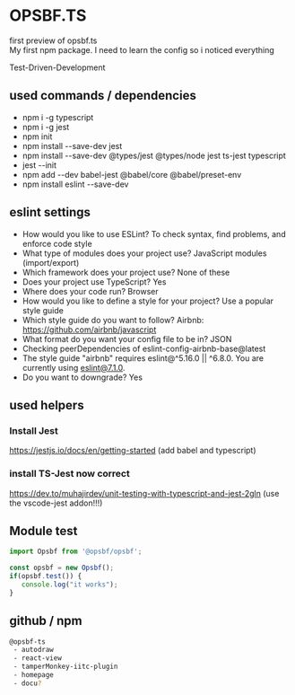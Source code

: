 # OPSBF.TS

first preview of opsbf.ts  
My first npm package. I need to learn the config so i noticed everything

Test-Driven-Development

## used commands / dependencies

- npm i -g typescript
- npm i -g jest
- npm init
- npm install --save-dev jest
- npm install --save-dev @types/jest @types/node jest ts-jest typescript
- jest --init
- npm add --dev babel-jest @babel/core @babel/preset-env
- npm install eslint --save-dev

## eslint settings

- How would you like to use ESLint? To check syntax, find problems, and enforce code style
- What type of modules does your project use? JavaScript modules (import/export)
- Which framework does your project use? None of these
- Does your project use TypeScript? Yes
- Where does your code run? Browser
- How would you like to define a style for your project? Use a popular style guide
- Which style guide do you want to follow? Airbnb: <https://github.com/airbnb/javascript>
- What format do you want your config file to be in? JSON
- Checking peerDependencies of eslint-config-airbnb-base@latest
- The style guide "airbnb" requires eslint@^5.16.0 || ^6.8.0. You are currently using eslint@7.1.0.
- Do you want to downgrade? Yes

## used helpers

### Install Jest

<https://jestjs.io/docs/en/getting-started>
(add babel and typescript)

### install TS-Jest now correct

<https://dev.to/muhajirdev/unit-testing-with-typescript-and-jest-2gln>
(use the vscode-jest addon!!!)

## Module test

```ts
import Opsbf from '@opsbf/opsbf';

const opsbf = new Opsbf();
if(opsbf.test()) {
   console.log("it works");
}
```

## github / npm

```bash
@opsbf-ts
 - autodraw
 - react-view
 - tamperMonkey-iitc-plugin
 - homepage
 - docu?
```

